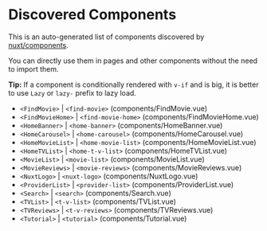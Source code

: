 # Discovered Components

This is an auto-generated list of components discovered by [nuxt/components](https://github.com/nuxt/components).

You can directly use them in pages and other components without the need to import them.

**Tip:** If a component is conditionally rendered with `v-if` and is big, it is better to use `Lazy` or `lazy-` prefix to lazy load.

- `<FindMovie>` | `<find-movie>` (components/FindMovie.vue)
- `<FindMovieHome>` | `<find-movie-home>` (components/FindMovieHome.vue)
- `<HomeBanner>` | `<home-banner>` (components/HomeBanner.vue)
- `<HomeCarousel>` | `<home-carousel>` (components/HomeCarousel.vue)
- `<HomeMovieList>` | `<home-movie-list>` (components/HomeMovieList.vue)
- `<HomeTVList>` | `<home-t-v-list>` (components/HomeTVList.vue)
- `<MovieList>` | `<movie-list>` (components/MovieList.vue)
- `<MovieReviews>` | `<movie-reviews>` (components/MovieReviews.vue)
- `<NuxtLogo>` | `<nuxt-logo>` (components/NuxtLogo.vue)
- `<ProviderList>` | `<provider-list>` (components/ProviderList.vue)
- `<Search>` | `<search>` (components/Search.vue)
- `<TVList>` | `<t-v-list>` (components/TVList.vue)
- `<TVReviews>` | `<t-v-reviews>` (components/TVReviews.vue)
- `<Tutorial>` | `<tutorial>` (components/Tutorial.vue)
